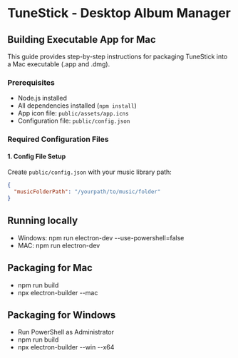 # TuneStick - Desktop Album Manager

## Building Executable App for Mac

This guide provides step-by-step instructions for packaging TuneStick into a Mac executable (.app and .dmg).

### Prerequisites

- Node.js installed
- All dependencies installed (`npm install`)
- App icon file: `public/assets/app.icns`
- Configuration file: `public/config.json`

### Required Configuration Files

#### 1. Config File Setup
Create `public/config.json` with your music library path:
```json
{
  "musicFolderPath": "/yourpath/to/music/folder"
}
```
## Running locally

- Windows: npm run electron-dev --use-powershell=false
- MAC: npm run electron-dev

## Packaging for Mac

- npm run build
- npx electron-builder --mac


## Packaging for Windows

- Run PowerShell as Administrator
- npm run build
- npx electron-builder --win --x64
